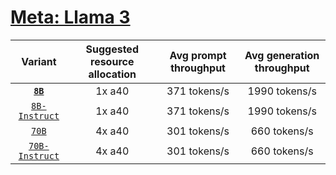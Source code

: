 # [Meta: Llama 3](https://huggingface.co/collections/meta-llama/meta-llama-3-66214712577ca38149ebb2b6) 

| Variant | Suggested resource allocation | Avg prompt throughput | Avg generation throughput |
|:----------:|:----------:|:----------:|:----------:|
| [**`8B`**](https://huggingface.co/meta-llama/Meta-Llama-3-8B) | 1x a40 | 371 tokens/s | 1990 tokens/s |
| [`8B-Instruct`](https://huggingface.co/meta-llama/Meta-Llama-3-8B-Instruct) | 1x a40 | 371 tokens/s | 1990 tokens/s |
| [`70B`](https://huggingface.co/meta-llama/Llama-2-70b-hf) | 4x a40 | 301 tokens/s | 660 tokens/s |
| [`70B-Instruct`](https://huggingface.co/meta-llama/Llama-2-70b-chat-hf) | 4x a40 | 301 tokens/s | 660 tokens/s |

